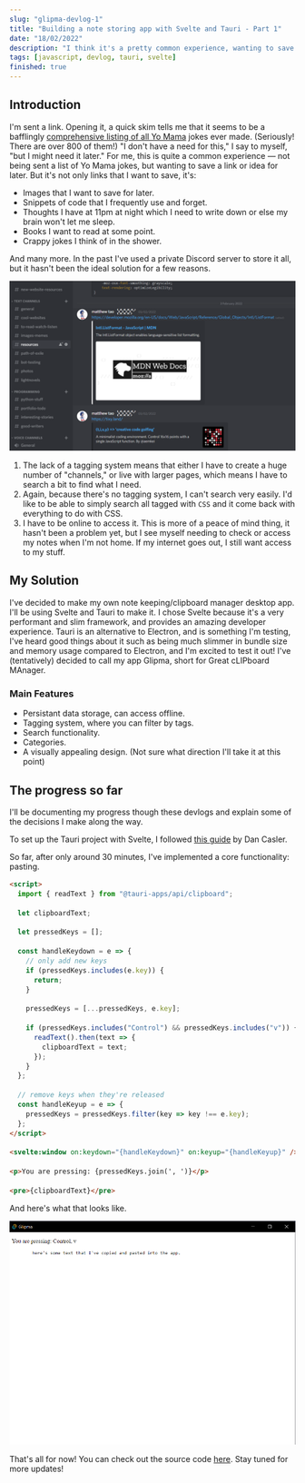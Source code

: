 ```yaml
---
slug: "glipma-devlog-1"
title: "Building a note storing app with Svelte and Tauri - Part 1"
date: "18/02/2022"
description: "I think it's a pretty common experience, wanting to save a link or image for later. None of the apps out there fit my needs perfectly, so I'm building my own!"
tags: [javascript, devlog, tauri, svelte]
finished: true
---
```


## Introduction

I'm sent a link. Opening it, a quick skim tells me that it seems to be a bafflingly [comprehensive listing of all Yo Mama](https://github.com/joshbuchea/yo-mama) jokes ever made. (Seriously! There are over 800 of them!) "I don't have a need for this," I say to myself, "but I might need it later." For me, this is quite a common experience — not being sent a list of Yo Mama jokes, but wanting to save a link or idea for later. But it's not only links that I want to save, it's:

- Images that I want to save for later.
- Snippets of code that I frequently use and forget.
- Thoughts I have at 11pm at night which I need to write down or else my brain won't let me sleep.
- Books I want to read at some point.
- Crappy jokes I think of in the shower.

And many more. In the past I've used a private Discord server to store it all, but it hasn't been the ideal solution for a few reasons.

![My Discord channels](./discordChannels.png)

1. The lack of a tagging system means that either I have to create a huge number of "channels," or live with larger pages, which means I have to search a bit to find what I need.
2. Again, because there's no tagging system, I can't search very easily. I'd like to be able to simply search all tagged with `CSS` and it come back with everything to do with CSS.
3. I have to be online to access it. This is more of a peace of mind thing, it hasn't been a problem yet, but I see myself needing to check or access my notes when I'm not home. If my internet goes out, I still want access to my stuff.

## My Solution

I've decided to make my own note keeping/clipboard manager desktop app. I'll be using Svelte and Tauri to make it. I chose Svelte because it's a very performant and slim framework, and provides an amazing developer experience. Tauri is an alternative to Electron, and is something I'm testing, I've heard good things about it such as being much slimmer in bundle size and memory usage compared to Electron, and I'm excited to test it out! I've (tentatively) decided to call my app Glipma, short for Great cLIPboard MAnager.

### Main Features

- Persistant data storage, can access offline.
- Tagging system, where you can filter by tags.
- Search functionality.
- Categories.
- A visually appealing design. (Not sure what direction I'll take it at this point)

## The progress so far

I'll be documenting my progress though these devlogs and explain some of the decisions I make along the way.

To set up the Tauri project with Svelte, I followed [this guide](https://medium.com/@cazanator/tauri-with-standard-svelte-or-sveltekit-ad7f103c37e7) by Dan Casler.

So far, after only around 30 minutes, I've implemented a core functionality: pasting.

```html
<script>
  import { readText } from "@tauri-apps/api/clipboard";

  let clipboardText;

  let pressedKeys = [];

  const handleKeydown = e => {
    // only add new keys
    if (pressedKeys.includes(e.key)) {
      return;
    }

    pressedKeys = [...pressedKeys, e.key];

    if (pressedKeys.includes("Control") && pressedKeys.includes("v")) {
      readText().then(text => {
        clipboardText = text;
      });
    }
  };

  // remove keys when they're released
  const handleKeyup = e => {
    pressedKeys = pressedKeys.filter(key => key !== e.key);
  };
</script>

<svelte:window on:keydown="{handleKeydown}" on:keyup="{handleKeyup}" />

<p>You are pressing: {pressedKeys.join(', ')}</p>

<pre>{clipboardText}</pre>
```

And here's what that looks like.

![Pasting some text into my app.](part1Progress.png)

That's all for now! You can check out the source code [here](https://github.com/matthewyingtao/Glipma). Stay tuned for more updates!

